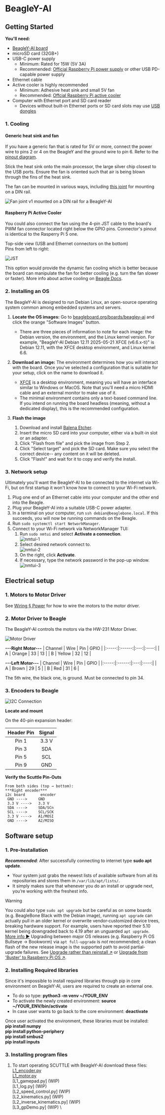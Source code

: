 # BeagleY-AI

## Getting Started

**You'll need:**

* [BeagleY-AI board](https://www.beagleboard.org/boards/beagley-ai)
* microSD card (32GB+)
* USB-C power supply
    * Minimum: Rated for 15W (5V 3A)
    * Recommended: [Official Raspberry Pi power supply](https://www.raspberrypi.com/products/27w-power-supply/) or other USB PD-capable power supply
* Ethernet cable
* Active cooler is highly recommended
    * Minimum: Adhesive heat sink and small 5V fan
    * Recommended: [Offcial Raspberry Pi active cooler](https://www.raspberrypi.com/products/active-cooler/)
* Computer with Ethernet port and SD card reader
    * Devices without built-in Ethernet ports or SD card slots may use [USB dongles](https://www.amazon.com/Anker-Ethernet-PowerExpand-Aluminum-Portable/dp/B08CK9X9Z8)

### 1. Cooling

#### Generic heat sink and fan
If you have a generic fan that is rated for 5V or more, connect the power wire to pins 2 or 4 on the BeagleY and the ground wire to pin 6. Refer to the [pinout diagram](https://pinout.beagleboard.io/).

Stick the heat sink onto the main processor, the large silver chip closest to the USB ports. 
Ensure the fan is oriented such that air is being blown through the fins of the heat sink.

The fan can be mounted in various ways, including [this joint](https://grabcad.com/library/fan_joint-1) for mounting on a DIN rail.

![Fan joint v1 mounted on a DIN rail for a BeagleY-AI](img/mg_beagley_fanJoint.jpg)

#### Raspberry Pi Active Cooler
You could also connect the fan using the 4-pin JST cable to the board's PWM fan connector located right below the GPIO pins. Connector's pinout is identical to the Rasperry Pi 5 one.

Top-side view (USB and Ethernet connectors on the bottom) \
Pins from left to right:

![JST](image/BeagleY-AI%20Fan%20connector.png)

This option would provide the dynamic fan cooling which is better because the board can manipulate the fan for better cooling (e.g. turn the fan slower or faster). 
More info about active cooling on [Beagle Docs](https://docs.beagle.cc/boards/beagley/ai/02-quick-start.html#attach-cooling-fan). 
### 2. Installing an OS
The BeagleY-AI is designed to run Debian Linux, an open-source operating system common among embedded systems and servers.

1. **Locate the OS images:** Go to [beagleboard.org/boards/beagley-ai](https://www.beagleboard.org/boards/beagley-ai) and click the orange "Software Images" button.
    * There are three pieces of information to note for each image: the Debian version, the environment, and the Linux kernel version. For example, "BeagleY-AI Debian 12.11 2025-05-21 XFCE (v6.6.x-ti)" is Debian 12.11, with the XFCE desktop environment, and Linux kernel 6.6.

2. **Download an image:** The environment determines how you will interact with the board. Once you've selected a configuration that is suitable for your setup, click on the name to download it.
    * [XFCE](https://xfce.org/about/screenshots) is a desktop environment, meaning you will have an interface similar to Windows or MacOS. Note that you'll need a micro HDMI cable and an external monitor to make use of it.
    * The minimal environment contains only a text-based command line. If you intend on running the board headless (meaning, without a dedicated display), this is the recommended configuration.

1. **Flash the image**
    1. Download and install [Balena Etcher](https://etcher.balena.io/).
    1. Insert the micro SD card into your computer, either via a built-in slot or an adapter.
    1. Click "Flash from file" and pick the image from Step 2.
    1. Click "Select target" and pick the SD card. Make sure you select the correct device-- any content on it will be deleted.
    1. Click "Flash!" and wait for it to copy and verify the install.

### 3. Network setup

Ultimately you'll want the BeagleY-AI to be connected to the internet via Wi-Fi, but on first startup it won't know how to connect to your Wi-Fi network.

1. Plug one end of an Ethernet cable into your computer and the other end into the Beagle.
1. Plug your BeagleY-AI into a suitable USB-C power adapter.
1. In a terminal on your computer, run `ssh debian@beaglebone.local`. If this succeeds, you will now be running commands on the Beagle.
1. Run `sudo systemctl start NetworkManager`.
1. Connect to your Wi-Fi network via NetworkManager TUI:
    1. Run `sudo nmtui` and select **Activate a connection**. \
    ![nmtui-1](img/nmtui-1.png)
    1. Select desired network connect to. \
    ![nmtui-2](img/nmtui-2.png)
    1. On the right, click **Activate**.
    1. If necessary, type the network password in the pop-up window. \
    ![nmtui-3](img/nmtui-3.png)

## Electrical setup

### 1. Motors to Motor Driver
See [Wiring § Power](wiring.md#actuator-motor-driver) for how to wire the motors to the motor driver.

### 2. Motor Driver to Beagle
The BeagleY-AI controls the motors via the HW-231 Motor Driver.

![Motor Driver](image/Beagle_wiring_whitebg.png)

**---Right Motor---**
| Channel | Wire | Pin | GPIO |
|:-----:|:------:|:---:|:----:|
| A | Orange | 33 | 13 |
| B | Yellow | 32 | 12 |

**---Left Motor---**
| Channel | Wire | Pin | GPIO |
|:-----:|:------:|:---:|:----:|
| A | Brown | 29 | 5 |
| B | Red | 31 | 6 |

The 5th wire, the black one, is ground. Must be connected to pin 34. 

### 3. Encoders to Beagle
![I2C Connection](image/byai-i2c.png)

**Locate and mount**

On the 40-pin expansion header:

| Header Pin | Signal |
|:----------:|:------:|
| Pin 1       | 3.3 V   |
| Pin 3       | SDA     |
| Pin 5       | SCL     |
| Pin 9       | GND     |

**Verify the Scuttle Pin-Outs**
 ```
From both sides (top → bottom):
***Right encoder***
i2c board       encoder
  GND ---->     GND
  3.3 V ---->   3.3 V
  SDA ---->     SDA/SCn
  SCL ---->     SCL/SCK
  3.3 V ---->   A1/MOSI
  GND ---->     A2/MISO
```

## Software setup

### 1. Pre-Installation
***Recommended***: After successfully connecting to internet type **sudo apt update**. 
- Your system just grabs the newest lists of available software from all its repositories and stores them in `/var/lib/apt/lists/`. 
- It simply makes sure that whenever you do an install or upgrade next, you’re working with the freshest info.

> [!WARNING]
> You could also type `sudo apt upgrade` but be careful as on some boards (e.g. BeagleBone Black with the Debian image), running `apt upgrade` can actually pull in an older kernel or overwrite vendor‐customized device trees, breaking hardware support. For example, users have reported their 5.10 kernel being downgraded back to 4.19 after an unguarded `apt upgrade`. [More info ▶](https://forum.beagleboard.org/t/apt-update-apt-upgrade-automatic-kernel-change-downgrade-to-4-19/32030)
> Upgrading between major OS releases (e.g. Raspberry Pi OS Bullseye → Bookworm) via `apt full-upgrade` is *not* recommended; a clean flash of the new release image is the supported path to avoid partial‐upgrade failures. See [Upgrade rather than reinstall ↗](https://forums.raspberrypi.com/viewtopic.php?t=337992) or [Upgrade from 'Buster' to Raspberry Pi OS ↗](https://forums.raspberrypi.com/viewtopic.php?t=288172).

### 2. Installing Required libraries
Since it's impossible to install required libraries through pip in core environment on BeagleY-AI, users are required to create an external one.
- To do so type: **python3 -m venv ~/YOUR_ENV**
- To activate the newly created environment: **source ~/YOUR_ENV/bin/activate**
- In case user wants to go back to the core environment: **deactivate**

Once user activated the environment, these libraries must be installed: \
**pip install numpy** \
**pip install python-periphery** \
**pip install smbus2** \
**pip install inputs**

### 3. Installing program files
1. To start operating SCUTTLE with BeagleY-AI download these files: \
[L1_encoder.py](https://www.mediafire.com/file/okivhm6k8538pmm/L1_encoder.py/file) \
[L1_motor.py](https://www.mediafire.com/file/pbtqgwtd8ptlqk8/L1_motor.py/file) \
[L1_gamepad.py] (WIP) \
[L1_log.py] (WIP) \
[L2_speed_control.py] (WIP) \
[L2_kinematics.py] (WIP) \
[L2_inverse_kinematics.py] (WIP) \
[L3_gpDemo.py] (WIP) \


